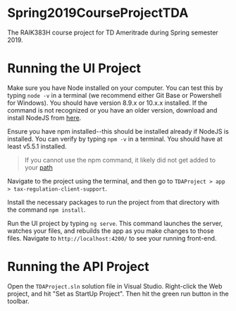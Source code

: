 # Spring2019CourseProjectTDA
The RAIK383H course project for TD Ameritrade during Spring semester 2019.

# Running the UI Project
Make sure you have Node installed on your computer. You can test this by typing `node -v` in a terminal (we recommend either Git Base or Powershell for Windows). You should have version 8.9.x or 10.x.x installed. If the command is not recognized or you have an older version, download and install NodeJS from [here](https://nodejs.org/en/).  

Ensure you have npm installed--this should be installed already if NodeJS is installed. You can verify by typing `npm -v` in a terminal. You should have at least v5.5.1 installed.
> If you cannot use the npm command, it likely did not get added to your [path](https://stackoverflow.com/questions/27864040/fixing-npm-path-in-windows-8-and-10)

Navigate to the project using the terminal, and then go to `TDAProject > app > tax-regulation-client-support`.

Install the necessary packages to run the project from that directory with the command `npm install`.

Run the UI project by typing `ng serve`. This command launches the server, watches your files, and rebuilds the app as you make changes to those files. Navigate to `http://localhost:4200/` to see your running front-end.

# Running the API Project
Open the `TDAProject.sln` solution file in Visual Studio. Right-click the Web project, and hit "Set as StartUp Project". Then hit the green run button in the toolbar. 